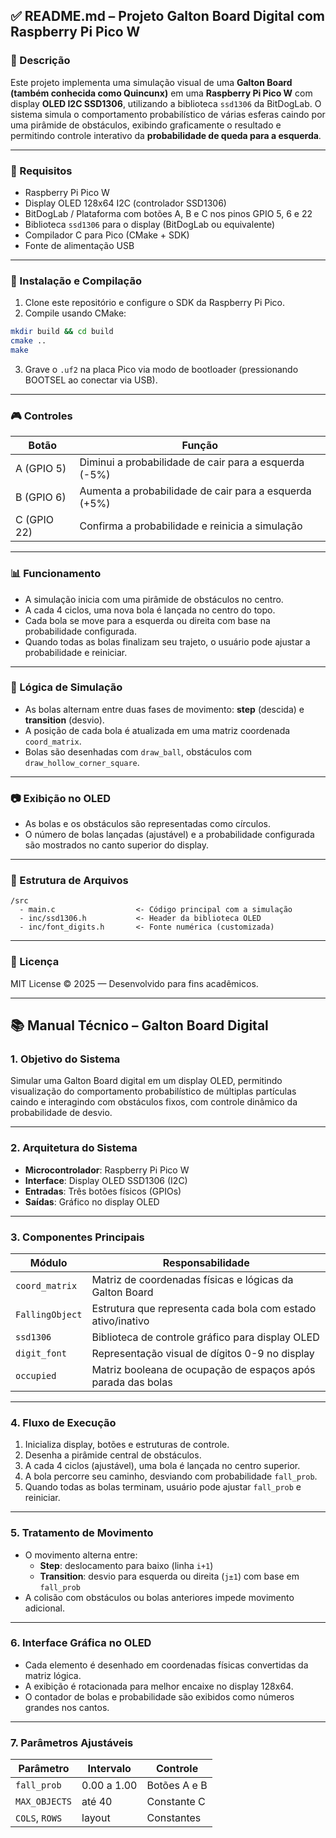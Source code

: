 ## ✅ **README.md – Projeto Galton Board Digital com Raspberry Pi Pico W**

### 📌 Descrição

Este projeto implementa uma simulação visual de uma **Galton Board (também conhecida como Quincunx)** em uma **Raspberry Pi Pico W** com display **OLED I2C SSD1306**, utilizando a biblioteca `ssd1306` da BitDogLab. O sistema simula o comportamento probabilístico de várias esferas caindo por uma pirâmide de obstáculos, exibindo graficamente o resultado e permitindo controle interativo da **probabilidade de queda para a esquerda**.

---

### 🧰 Requisitos

- Raspberry Pi Pico W  
- Display OLED 128x64 I2C (controlador SSD1306)  
- BitDogLab / Plataforma com botões A, B e C nos pinos GPIO 5, 6 e 22  
- Biblioteca `ssd1306` para o display (BitDogLab ou equivalente)  
- Compilador C para Pico (CMake + SDK)  
- Fonte de alimentação USB  

---

### 🔧 Instalação e Compilação

1. Clone este repositório e configure o SDK da Raspberry Pi Pico.
2. Compile usando CMake:

```bash
mkdir build && cd build
cmake ..
make
```

3. Grave o `.uf2` na placa Pico via modo de bootloader (pressionando BOOTSEL ao conectar via USB).

---

### 🎮 Controles

| Botão     | Função                                                                 |
|-----------|------------------------------------------------------------------------|
| A (GPIO 5) | Diminui a probabilidade de cair para a esquerda (-5%)                 |
| B (GPIO 6) | Aumenta a probabilidade de cair para a esquerda (+5%)                 |
| C (GPIO 22)| Confirma a probabilidade e reinicia a simulação                       |

---

### 📊 Funcionamento

- A simulação inicia com uma pirâmide de obstáculos no centro.
- A cada 4 ciclos, uma nova bola é lançada no centro do topo.
- Cada bola se move para a esquerda ou direita com base na probabilidade configurada.
- Quando todas as bolas finalizam seu trajeto, o usuário pode ajustar a probabilidade e reiniciar.

---

### 🧠 Lógica de Simulação

- As bolas alternam entre duas fases de movimento: **step** (descida) e **transition** (desvio).
- A posição de cada bola é atualizada em uma matriz coordenada `coord_matrix`.
- Bolas são desenhadas com `draw_ball`, obstáculos com `draw_hollow_corner_square`.

---

### 📷 Exibição no OLED

- As bolas e os obstáculos são representadas como círculos.
- O número de bolas lançadas (ajustável) e a probabilidade configurada são mostrados no canto superior do display.

---

### 📁 Estrutura de Arquivos

```
/src
  - main.c                  <- Código principal com a simulação
  - inc/ssd1306.h           <- Header da biblioteca OLED
  - inc/font_digits.h       <- Fonte numérica (customizada)
```

---

### 📃 Licença

MIT License © 2025 — Desenvolvido para fins acadêmicos.

---

## 📚 **Manual Técnico – Galton Board Digital**

### 1. **Objetivo do Sistema**

Simular uma Galton Board digital em um display OLED, permitindo visualização do comportamento probabilístico de múltiplas partículas caindo e interagindo com obstáculos fixos, com controle dinâmico da probabilidade de desvio.

---

### 2. **Arquitetura do Sistema**

- **Microcontrolador**: Raspberry Pi Pico W
- **Interface**: Display OLED SSD1306 (I2C)
- **Entradas**: Três botões físicos (GPIOs)
- **Saídas**: Gráfico no display OLED

---

### 3. **Componentes Principais**

| Módulo                  | Responsabilidade                                                    |
|------------------------|----------------------------------------------------------------------|
| `coord_matrix`         | Matriz de coordenadas físicas e lógicas da Galton Board             |
| `FallingObject`        | Estrutura que representa cada bola com estado ativo/inativo         |
| `ssd1306`              | Biblioteca de controle gráfico para display OLED                    |
| `digit_font`           | Representação visual de dígitos 0-9 no display                      |
| `occupied`             | Matriz booleana de ocupação de espaços após parada das bolas        |

---

### 4. **Fluxo de Execução**

1. Inicializa display, botões e estruturas de controle.
2. Desenha a pirâmide central de obstáculos.
3. A cada 4 ciclos (ajustável), uma bola é lançada no centro superior.
4. A bola percorre seu caminho, desviando com probabilidade `fall_prob`.
5. Quando todas as bolas terminam, usuário pode ajustar `fall_prob` e reiniciar.

---

### 5. **Tratamento de Movimento**

- O movimento alterna entre:
  - **Step**: deslocamento para baixo (linha `i+1`)
  - **Transition**: desvio para esquerda ou direita (`j±1`) com base em `fall_prob`
- A colisão com obstáculos ou bolas anteriores impede movimento adicional.

---

### 6. **Interface Gráfica no OLED**

- Cada elemento é desenhado em coordenadas físicas convertidas da matriz lógica.
- A exibição é rotacionada para melhor encaixe no display 128x64.
- O contador de bolas e probabilidade são exibidos como números grandes nos cantos.

---

### 7. **Parâmetros Ajustáveis**

| Parâmetro      | Intervalo   | Controle       |
|----------------|-------------|----------------|
| `fall_prob`    | 0.00 a 1.00 | Botões A e B   |
| `MAX_OBJECTS`  | até 40      | Constante C    |
| `COLS`, `ROWS` | layout      | Constantes     |

